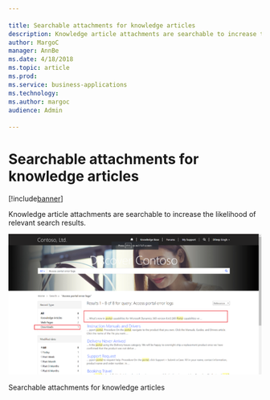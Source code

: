 ```yaml
---

title: Searchable attachments for knowledge articles
description: Knowledge article attachments are searchable to increase the likelihood of relevant search results.
author: MargoC
manager: AnnBe
ms.date: 4/18/2018
ms.topic: article
ms.prod: 
ms.service: business-applications
ms.technology: 
ms.author: margoc
audience: Admin

---
```

#  Searchable attachments for knowledge articles




[!include[banner](../../../includes/banner.md)]

Knowledge article attachments are searchable to increase the likelihood of
relevant search results.

![A screenshot demonstrating searchable attachments for knowledge articles](media/searchable-attachments-knowledge-articles-1.png "A screenshot demonstrating searchable attachments for knowledge articles")
<!-- picture -->


Searchable attachments for knowledge articles
